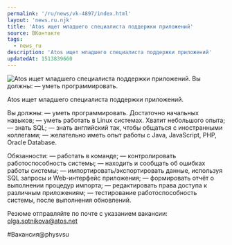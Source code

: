 ```yaml
---
permalink: '/ru/news/vk-4897/index.html'
layout: 'news.ru.njk'
title: 'Atos ищет младшего специалиста поддержки приложений'
source: ВКонтакте
tags:
  - news_ru
description: 'Atos ищет младшего специалиста поддержки приложений'
updatedAt: 1513839660
---
```

![Atos ищет младшего специалиста поддержки приложений. Вы должны:  — уметь программировать.](https://sun9-26.userapi.com/impf/c841535/v841535792/4decb/37IQbjOExsI.jpg?size=900x600&quality=96&proxy=1&sign=55bab3cda697b7a923e4ceb3bacffed6&c_uniq_tag=fNZy7fBlBrCdvSrdMAi1KndEn1snw1sP8_wi1Sv7F8Q&type=album)

Atos ищет младшего специалиста поддержки приложений.

Вы должны:
— уметь программировать. Достаточно начальных навыков;
— уметь работать в Linux системах. Хватит небольшого опыта;
— знать SQL;
— знать английский так, чтобы общаться с иностранными коллегами;
— желательно иметь опыт работы с Java, JavaScript, PHP, Oracle Database.

Обязанности:
— работать в команде;
— контролировать работоспособность системы;
— находить и сообщать об ошибках работы системы;
— импортировать/экспортировать данные, используя SQL запросы и Web-интерфейс приложения;
— формировать отчёт о выполнении процедур импорта;
— редактировать права доступа к различным приложениям;
— тестирование работоспособность системы, после выполнения обновлений.

Резюме отправляйте по почте с указанием вакансии: olga.sotnikova@atos.net

#Вакансия@physvsu
